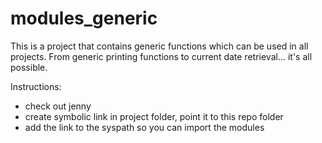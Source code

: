 # modules_generic

This is a project that contains generic functions which can be used in all
projects. From generic printing functions to current date retrieval... it's all possible.


Instructions:
- check out jenny  
- create symbolic link in project folder, point it to this repo folder  
- add the link to the syspath so you can import the modules  
